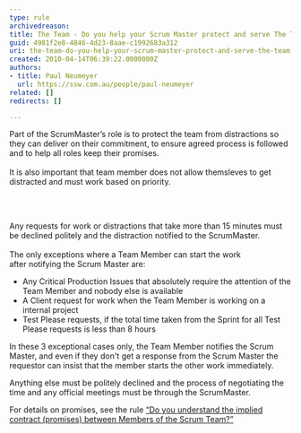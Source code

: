 ```yaml
---
type: rule
archivedreason: 
title: The Team - Do you help your Scrum Master protect and serve The Team?
guid: 4981f2e8-4846-4d23-8aae-c1992683a312
uri: the-team-do-you-help-your-scrum-master-protect-and-serve-the-team
created: 2010-04-14T06:39:22.0000000Z
authors:
- title: Paul Neumeyer
  url: https://ssw.com.au/people/paul-neumeyer
related: []
redirects: []

---
```



Part of the ScrumMaster’s role is to protect the team from distractions so they can deliver on their commitment, to ensure agreed process is followed and to help all roles keep their promises.&#160;&#160;<br>
<br>
It is&#160;also important that team member&#160;does not allow themsleves to get distracted&#160;and must work&#160;based on priority.

<br><excerpt class='endintro'></excerpt><br>

  <p>Any requests for work or distractions that take more than&#160;15&#160;minutes must be declined politely and the distraction notified to the ScrumMaster.&#160; <br>
<br>
The only exceptions where a Team Member&#160;can start the work after&#160;notifying the Scrum Master are&#58;</p>
<ul>
    <li>Any Critical&#160;Production Issues&#160;that absolutely require the attention of&#160;the Team Member and nobody else is available</li>
    <li>A&#160;Client request for work&#160;when the Team Member is working on a internal project</li>
    <li>Test Please requests,&#160;if&#160;the total&#160;time taken from the Sprint for all Test Please requests is less than 8 hours</li>
</ul>
<p>In these&#160;3 exceptional&#160;cases only, the Team Member&#160;notifies the Scrum Master, and even if they don't get a&#160;response from the Scrum Master&#160;the requestor can insist that the member starts the other work immediately.</p>
<p>Anything else must be politely&#160;declined and the&#160;process of negotiating the time and&#160;any official meetings must be through the ScrumMaster.</p>
<p>For details on promises, see the rule <a href="/Standards/Management/RulesToBetterScrumUsingTFS/Pages/ContractBetweenMembersOfScrumTeams.aspx">“Do you understand the implied contract (promises) between Members of the Scrum Team?”</a></p>



